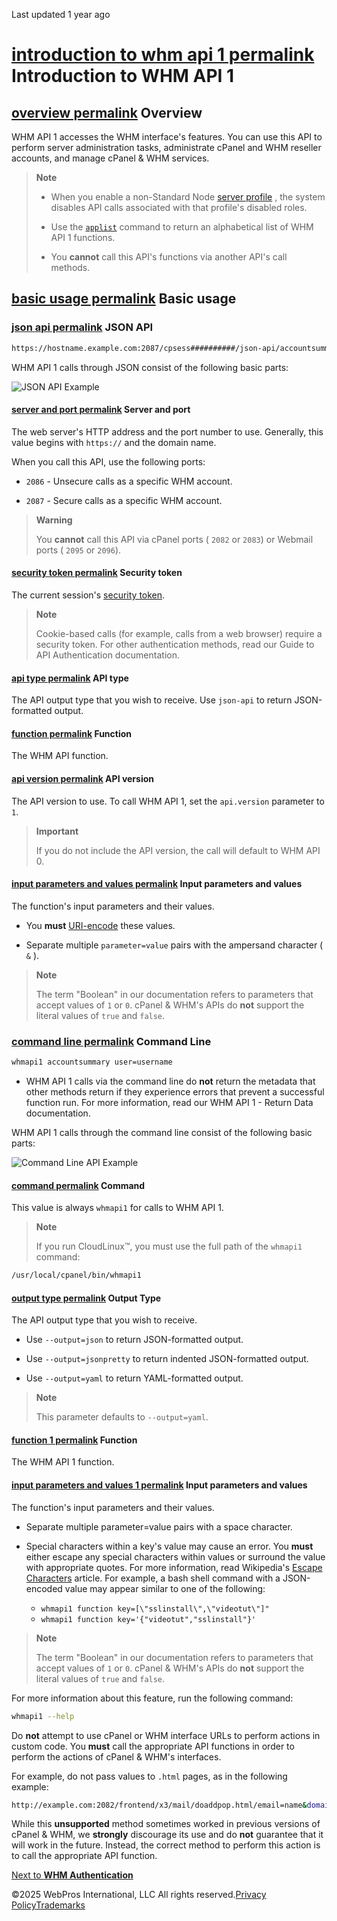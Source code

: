 Last updated 1 year ago

# [introduction to whm api 1 permalink](https://api.docs.cpanel.net/whm/introduction/\#introduction-to-whm-api-1)     Introduction to WHM API 1

## [overview permalink](https://api.docs.cpanel.net/whm/introduction/\#overview)     Overview

WHM API 1 accesses the WHM interface's features. You can use this API to perform server administration tasks, administrate cPanel and WHM reseller accounts, and manage cPanel & WHM services.

> **Note**
>
> - When you enable a non-Standard Node
>   [server profile](https://go.cpanel.net/serverroles)
>   , the system disables API calls associated with that profile's disabled roles.
>
> - Use the
>   [`applist`](https://api.docs.cpanel.net/openapi/whm/operation/applist/)
>    command to return an alphabetical list of WHM API 1 functions.
>
> - You
>   **cannot**
>    call this API's functions via another API's call methods.

## [basic usage permalink](https://api.docs.cpanel.net/whm/introduction/\#basic-usage)     Basic usage

### [json api permalink](https://api.docs.cpanel.net/whm/introduction/\#json-api)     JSON API

```bash
https://hostname.example.com:2087/cpsess##########/json-api/accountsummary?api.version=1&user=username
```

WHM API 1 calls through JSON consist of the following basic parts:

![JSON API Example](https://api.docs.cpanel.net/static/a1f8cb0b48b1846e3f6750e2f4c49ed7/394f7/intro_json_example.png)

#### [server and port permalink](https://api.docs.cpanel.net/whm/introduction/\#server-and-port)     Server and port

The web server's HTTP address and the port number to use. Generally, this value begins with `https://` and the domain name.

When you call this API, use the following ports:

- `2086`
\- Unsecure calls as a specific WHM account.

- `2087`
\- Secure calls as a specific WHM account.


> **Warning**
>
> You **cannot** call this API via cPanel ports ( `2082` or `2083`) or Webmail ports ( `2095` or `2096`).

#### [security token permalink](https://api.docs.cpanel.net/whm/introduction/\#security-token)     Security token

The current session's [security token](https://go.cpanel.net/basic-security-concepts).

> **Note**
>
> Cookie-based calls (for example, calls from a web browser) require a security token. For other authentication methods, read our Guide to API Authentication documentation.

#### [api type permalink](https://api.docs.cpanel.net/whm/introduction/\#api-type)     API type

The API output type that you wish to receive. Use `json-api` to return JSON-formatted output.

#### [function permalink](https://api.docs.cpanel.net/whm/introduction/\#function)     Function

The WHM API function.

#### [api version permalink](https://api.docs.cpanel.net/whm/introduction/\#api-version)     API version

The API version to use. To call WHM API 1, set the `api.version` parameter to `1`.

> **Important**
>
> If you do not include the API version, the call will default to WHM API 0.

#### [input parameters and values permalink](https://api.docs.cpanel.net/whm/introduction/\#input-parameters-and-values)     Input parameters and values

The function's input parameters and their values.

- You
**must** [URI-encode](https://go.cpanel.net/percent-encoding)
these values.

- Separate multiple
`parameter=value`
pairs with the ampersand character (
`&`
).


> **Note**
>
> The term "Boolean" in our documentation refers to parameters that accept values of `1` or `0`. cPanel & WHM's APIs do **not** support the literal values of `true` and `false`.

### [command line permalink](https://api.docs.cpanel.net/whm/introduction/\#command-line)     Command Line

```bash
whmapi1 accountsummary user=username
```

- WHM API 1 calls via the command line do
**not**
return the metadata that other methods return if they experience errors that prevent a successful function run. For more information, read our WHM API 1 - Return Data documentation.


WHM API 1 calls through the command line consist of the following basic parts:

![Command Line API Example](https://api.docs.cpanel.net/static/9dd0e7e577a85797c2a29b75899193f2/37523/whm-command.png)

#### [command permalink](https://api.docs.cpanel.net/whm/introduction/\#command)     Command

This value is always `whmapi1` for calls to WHM API 1.

> **Note**
>
> If you run CloudLinux™, you must use the full path of the `whmapi1` command:

```bash
/usr/local/cpanel/bin/whmapi1
```

#### [output type permalink](https://api.docs.cpanel.net/whm/introduction/\#output-type)     Output Type

The API output type that you wish to receive.

- Use
`--output=json`
to return JSON-formatted output.

- Use
`--output=jsonpretty`
to return indented JSON-formatted output.

- Use
`--output=yaml`
to return YAML-formatted output.


> **Note**
>
> This parameter defaults to `--output=yaml`.

#### [function 1 permalink](https://api.docs.cpanel.net/whm/introduction/\#function-1)     Function

The WHM API 1 function.

#### [input parameters and values 1 permalink](https://api.docs.cpanel.net/whm/introduction/\#input-parameters-and-values-1)     Input parameters and values

The function's input parameters and their values.

- Separate multiple parameter=value pairs with a space character.

- Special characters within a key's value may cause an error. You
**must**
either escape any special characters within values or surround the value with appropriate quotes. For more information, read Wikipedia's
[Escape Characters](https://go.cpanel.net/Escape_character)
article. For example, a bash shell command with a JSON-encoded value may appear similar to one of the following:
  - `whmapi1 function key=[\"sslinstall\",\"videotut\"]"`
  - `whmapi1 function key='{"videotut","sslinstall"}'`

> **Note**
>
> The term "Boolean" in our documentation refers to parameters that accept values of `1` or `0`. cPanel & WHM's APIs do **not** support the literal values of `true` and `false`.

For more information about this feature, run the following command:

```bash
whmapi1 --help
```

Do **not** attempt to use cPanel or WHM interface URLs to perform actions in custom code. You **must** call the appropriate API functions in order to perform the actions of cPanel & WHM's interfaces.

For example, do not pass values to `.html` pages, as in the following example:

```bash
http://example.com:2082/frontend/x3/mail/doaddpop.html/email=name&domain=user.com
```

While this **unsupported** method sometimes worked in previous versions of cPanel & WHM, we **strongly** discourage its use and do **not** guarantee that it will work in the future. Instead, the correct method to perform this action is to call the appropriate API function.

[Next to **WHM Authentication**](https://api.docs.cpanel.net/whm/tokens/)

©2025 WebPros International, LLC All rights reserved.[Privacy Policy](https://go.cpanel.net/datapolicy)[Trademarks](https://api.docs.cpanel.net/trademarks)